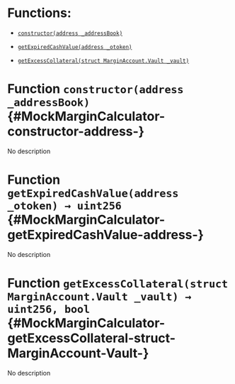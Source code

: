 # Functions:

- [`constructor(address _addressBook)`](#MockMarginCalculator-constructor-address-)

- [`getExpiredCashValue(address _otoken)`](#MockMarginCalculator-getExpiredCashValue-address-)

- [`getExcessCollateral(struct MarginAccount.Vault _vault)`](#MockMarginCalculator-getExcessCollateral-struct-MarginAccount-Vault-)

# Function `constructor(address _addressBook)` {#MockMarginCalculator-constructor-address-}

No description

# Function `getExpiredCashValue(address _otoken) → uint256` {#MockMarginCalculator-getExpiredCashValue-address-}

No description

# Function `getExcessCollateral(struct MarginAccount.Vault _vault) → uint256, bool` {#MockMarginCalculator-getExcessCollateral-struct-MarginAccount-Vault-}

No description
